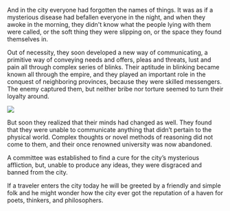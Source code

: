 And in the city everyone had forgotten the names of things. It was as if a
mysterious disease had befallen everyone in the night, and when they awoke in
the morning, they didn't know what the people lying with them were called, or
the soft thing they were slipping on, or the space they found themselves in.

Out of necessity, they soon developed a new way of communicating, a primitive
way of conveying needs and offers, pleas and threats, lust and pain all through
complex series of blinks. Their aptitude in blinking became known all through
the empire, and they played an important role in the conquest of neighboring
provinces, because they were skilled messengers. The enemy captured them, but
neither bribe nor torture seemed to turn their loyalty around.

![](https://veitheller.de/static/Factories.png)

But soon they realized that their minds had changed as well. They found that
they were unable to communicate anything that didn’t pertain to the physical
world. Complex thoughts or novel methods of reasoning did not come to them, and
their once renowned university was now abandoned.

A committee was established to find a cure for the city’s mysterious affliction,
but, unable to produce any ideas, they were disgraced and banned from the city.

If a traveler enters the city today he will be greeted by a friendly and simple
folk and he might wonder how the city ever got the reputation of a haven for
poets, thinkers, and philosophers.

